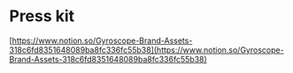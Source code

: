 # Press kit

[https://www.notion.so/Gyroscope-Brand-Assets-318c6fd8351648089ba8fc336fc55b38](https://www.notion.so/Gyroscope-Brand-Assets-318c6fd8351648089ba8fc336fc55b38)
